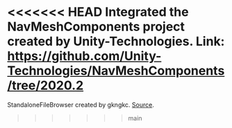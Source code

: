 <<<<<<< HEAD
Integrated the NavMeshComponents project created by Unity-Technologies. Link: https://github.com/Unity-Technologies/NavMeshComponents/tree/2020.2
=======
StandaloneFileBrowser created by gkngkc. [Source](https://github.com/gkngkc/UnityStandaloneFileBrowser/releases/tag/1.2).
>>>>>>> main
